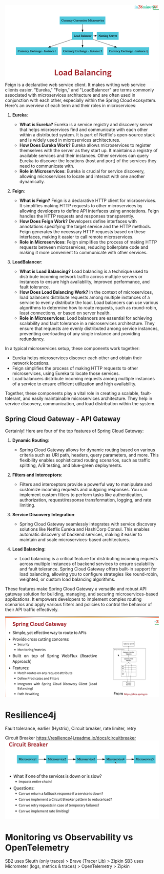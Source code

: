 ![img.png](img.png)
Feign is a declarative web service client. It makes writing web service clients easier.
"Eureka," "Feign," and "LoadBalancer" are terms commonly associated with microservices architecture and are often used in conjunction with each other, especially within the Spring Cloud ecosystem. Here's an overview of each term and their roles in microservices:

1. **Eureka**:
    - **What is Eureka?** Eureka is a service registry and discovery server that helps microservices find and communicate with each other within a distributed system. It is part of Netflix's open-source stack and is widely used in microservices architectures.
    - **How Does Eureka Work?** Eureka allows microservices to register themselves with the server as they start up. It maintains a registry of available services and their instances. Other services can query Eureka to discover the locations (host and port) of the services they need to communicate with.
    - **Role in Microservices**: Eureka is crucial for service discovery, allowing microservices to locate and interact with one another dynamically.

2. **Feign**:
    - **What is Feign?** Feign is a declarative HTTP client for microservices. It simplifies making HTTP requests to other microservices by allowing developers to define API interfaces using annotations. Feign handles the HTTP requests and responses transparently.
    - **How Does Feign Work?** Developers define interfaces with annotations specifying the target service and the HTTP methods. Feign generates the necessary HTTP requests based on these interfaces, making it easier to call remote microservices.
    - **Role in Microservices**: Feign simplifies the process of making HTTP requests between microservices, reducing boilerplate code and making it more convenient to communicate with other services.

3. **LoadBalancer**:
    - **What is Load Balancing?** Load balancing is a technique used to distribute incoming network traffic across multiple servers or instances to ensure high availability, improved performance, and fault tolerance.
    - **How Does Load Balancing Work?** In the context of microservices, load balancers distribute requests among multiple instances of a service to evenly distribute the load. Load balancers can use various algorithms to determine how to route requests, such as round-robin, least connections, or based on server health.
    - **Role in Microservices**: Load balancers are essential for achieving scalability and fault tolerance in a microservices architecture. They ensure that requests are evenly distributed among service instances, preventing overloading of any single instance and providing redundancy.

In a typical microservices setup, these components work together:

- Eureka helps microservices discover each other and obtain their network locations.
- Feign simplifies the process of making HTTP requests to other microservices, using Eureka to locate those services.
- Load balancers distribute incoming requests among multiple instances of a service to ensure efficient utilization and high availability.

Together, these components play a vital role in creating a scalable, fault-tolerant, and easily maintainable microservices architecture. They help in service discovery, communication, and load distribution within the system.

## Spring Cloud Gateway - API Gateway

Certainly! Here are four of the top features of Spring Cloud Gateway:

1. **Dynamic Routing**:
    - Spring Cloud Gateway allows for dynamic routing based on various criteria such as URI path, headers, query parameters, and more. This flexibility enables sophisticated routing scenarios, such as traffic splitting, A/B testing, and blue-green deployments.

2. **Filters and Interceptors**:
    - Filters and interceptors provide a powerful way to manipulate and customize incoming requests and outgoing responses. You can implement custom filters to perform tasks like authentication, authorization, request/response transformation, logging, and rate limiting.

3. **Service Discovery Integration**:
    - Spring Cloud Gateway seamlessly integrates with service discovery solutions like Netflix Eureka and HashiCorp Consul. This enables automatic discovery of backend services, making it easier to maintain and scale microservices-based architectures.

4. **Load Balancing**:
    - Load balancing is a critical feature for distributing incoming requests across multiple instances of backend services to ensure scalability and fault tolerance. Spring Cloud Gateway offers built-in support for load balancing, allowing you to configure strategies like round-robin, weighted, or custom load balancing algorithms.

These features make Spring Cloud Gateway a versatile and robust API gateway solution for building, managing, and securing microservices-based applications. It empowers developers to implement complex routing scenarios and apply various filters and policies to control the behavior of their API traffic effectively.


![img_1.png](img_1.png)

# Resilience4j

Fault tolerance, earlier (Hystrix), Circuit breaker, rate limiter, retry

Circuit Breaker https://resilience4j.readme.io/docs/circuitbreaker
![img_3.png](img_3.png)


# Monitoring vs Observability vs OpenTelemetry

SB2 uses Sleuth (only traces) > Brave (Tracer Lib) > Zipkin
SB3 uses Micrometer (logs, metrics & traces) > OpenTelemetry > Zipkin